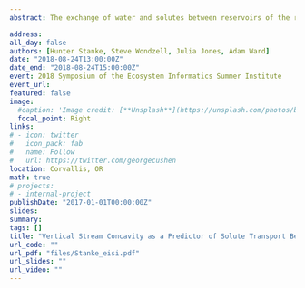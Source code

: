 ```yaml
---
abstract: The exchange of water and solutes between reservoirs of the river corridor is essential to maintaining many ecosystem services. While many previous studies have investigated the primary controls of river corridor exchange, contradictory relationships between controls and exchange responses have been reported in the literature and are likely a result of small sample sizes and methodological inconsistencies across studies. In this study, we present a large-scale, systematic investigation of the controls of river corridor exchange across the naturally occurring gradient of geologic and hydrologic conditions of a common river network. We conducted conservative solute tracer tests across a diversity of geomorphic and hydrologic conditions and used a basic time series analysis to describe solute transit time distributions. We then used generalized linear models and multiple machine learning techniques to predict time series with respect to remotely sensed topographic and surface water concavity indices. To determine how performance may improve by increasing observations, we simulated a large dataset and measured model performance along a gradient of sample size. Results of linear modelling exposed weak relationships between predictor and response variables, although explanatory power varied considerably with respect to response variable predicted. While predictive capacity remained poor, it appeared that hydrologic indices contributed disproportionately to explanatory power of top models.  In comparing results of various machine learning and linear modelling approaches, we found no significant difference in performance among techniques. The low predictive power observed in our modelling efforts indicates a high degree of variability in exchange flux and transient storage not well explained by our existing suite of topographic, surface water concavity, and basic hydrologic indices. Results of our simulation efforts indicate that expansion of the existing dataset may lead to improved model performance in future studies.

address:
all_day: false
authors: [Hunter Stanke, Steve Wondzell, Julia Jones, Adam Ward]
date: "2018-08-24T13:00:00Z"
date_end: "2018-08-24T15:00:00Z"
event: 2018 Symposium of the Ecosystem Informatics Summer Institute
event_url: 
featured: false
image:
  #caption: 'Image credit: [**Unsplash**](https://unsplash.com/photos/bzdhc5b3Bxs)'
  focal_point: Right
links:
# - icon: twitter
#   icon_pack: fab
#   name: Follow
#   url: https://twitter.com/georgecushen
location: Corvallis, OR
math: true
# projects:
# - internal-project
publishDate: "2017-01-01T00:00:00Z"
slides: 
summary:
tags: []
title: "Vertical Stream Concavity as a Predictor of Solute Transport Behavior in Mountain Headwater Streams"
url_code: ""
url_pdf: "files/Stanke_eisi.pdf"
url_slides: ""
url_video: ""
---
```

